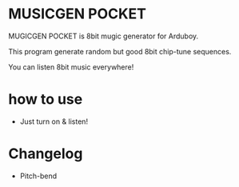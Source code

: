 # MUSICGEN POCKET

MUGICGEN POCKET is 8bit mugic generator for Arduboy.

This program generate random but good 8bit chip-tune sequences.

You can listen 8bit music everywhere!

# how to use

- Just turn on & listen!

# Changelog

- Pitch-bend
